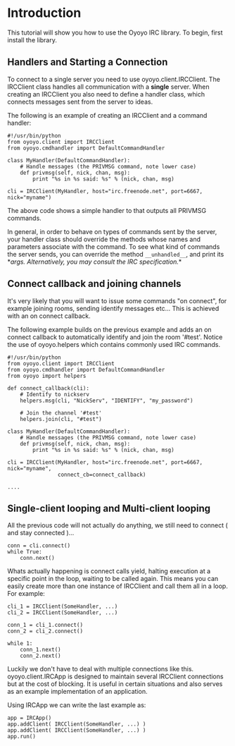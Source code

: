 # Introduction #

This tutorial will show you how to use the Oyoyo IRC library. To begin, first install the library.

## Handlers and Starting a Connection ##
To connect to a single server you need to use oyoyo.client.IRCClient. The
IRCClient class handles all communication with a **single** server. When creating an IRCClient you also need to define a handler class,
which connects messages sent from the server to ideas.

The following is an example of creating an IRCClient and a command handler:

```
#!/usr/bin/python
from oyoyo.client import IRCClient
from oyoyo.cmdhandler import DefaultCommandHandler

class MyHandler(DefaultCommandHandler):
    # Handle messages (the PRIVMSG command, note lower case)
    def privmsg(self, nick, chan, msg):
        print "%s in %s said: %s" % (nick, chan, msg)

cli = IRCClient(MyHandler, host="irc.freenode.net", port=6667, nick="myname")
```

The above code shows a simple handler to that outputs all PRIVMSG commands.

In general, in order to behave on types of commands sent by the server, your handler class should override the methods whose names and parameters associate with the command. To see what kind of commands the server sends, you can override the method `__unhandled__`, and print its \**args. Alternatively, you may consult the IRC specification.**

## Connect callback and joining channels ##
It's very likely that you will want to issue some commands "on connect", for example
joining rooms, sending identify messages etc... This is achieved with an on connect
callback.

The following example builds on the previous example and adds an on connect
callback to automatically identify and join the room '#test'. Notice the use of
oyoyo.helpers which contains commonly used IRC commands.

```
#!/usr/bin/python
from oyoyo.client import IRCClient
from oyoyo.cmdhandler import DefaultCommandHandler
from oyoyo import helpers

def connect_callback(cli):
    # Identify to nickserv
    helpers.msg(cli, "NickServ", "IDENTIFY", "my_password")

    # Join the channel '#test'
    helpers.join(cli, "#test")

class MyHandler(DefaultCommandHandler):
    # Handle messages (the PRIVMSG command, note lower case)
    def privmsg(self, nick, chan, msg):
        print "%s in %s said: %s" % (nick, chan, msg)

cli = IRCClient(MyHandler, host="irc.freenode.net", port=6667, nick="myname",
                connect_cb=connect_callback)

....
```

## Single-client looping and Multi-client looping ##
All the previous code will not actually do anything, we still need to connect
( and stay connected )...

```
conn = cli.connect()
while True:
    conn.next()
```

Whats actually happening is connect calls yield, halting execution at a specific
point in the loop, waiting to be called again. This means you can easily create
more than one instance of IRCClient and call them all in a loop. For example:

```
cli_1 = IRCClient(SomeHandler, ...)
cli_2 = IRCClient(SomeHandler, ...)

conn_1 = cli_1.connect()
conn_2 = cli_2.connect()

while 1:
    conn_1.next()
    conn_2.next()
```

Luckily we don't have to deal with multiple connections like this.
oyoyo.client.IRCApp is designed to maintain several IRCClient connections but at the
cost of blocking. It is useful in certain situations and also serves as an example
implementation of an application.

Using IRCApp we can write the last example as:

```
app = IRCApp()
app.addClient( IRCClient(SomeHandler, ...) )
app.addClient( IRCClient(SomeHandler, ...) )
app.run()
```